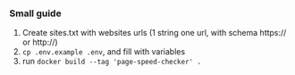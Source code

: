 
### Small guide
1. Create sites.txt with websites urls (1 string one url, with schema https:// or http://)
1. `cp .env.example .env`, and fill with variables
1. run `docker build --tag 'page-speed-checker' .`